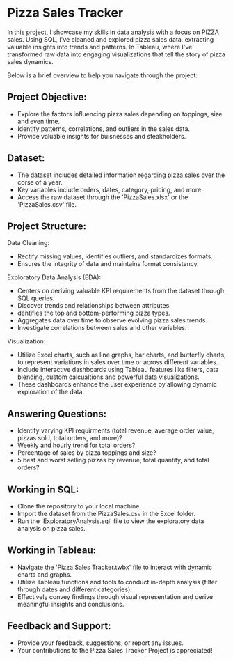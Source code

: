 # Pizza Sales Tracker
In this project, I showcase my skills in data analysis with a focus on PIZZA sales. Using SQL, I've cleaned and explored pizza sales data, extracting valuable insights into trends and patterns.
In Tableau, where I've transformed raw data into engaging visualizations that tell the story of pizza sales dynamics. 

Below is a brief overview to help you navigate through the project:

## Project Objective:
- Explore the factors influencing pizza sales depending on toppings, size and even time. 
- Identify patterns, correlations, and outliers in the sales data.
- Provide valuable insights for buisnesses and steakholders. 

## Dataset:
- The dataset includes detailed information regarding pizza sales over the corse of a year.
- Key variables include orders, dates, category, pricing, and more. 
- Access the raw dataset through the 'PizzaSales.xlsx' or the 'PizzaSales.csv' file.

## Project Structure:
Data Cleaning:
- Rectify missing values, identifies outliers, and standardizes formats.
- Ensures the integrity of data and maintains format consistency.

Exploratory Data Analysis (EDA):
- Centers on deriving valuable KPI requirements from the dataset through SQL queries. 
- Discover trends and relationships between attributes.
- dentifies the top and bottom-performing pizza types.
- Aggregates data over time to observe evolving pizza sales trends.
- Investigate correlations between sales and other variables.


Visualization:
- Utilize Excel charts, such as line graphs, bar charts, and butterfly charts, to represent variations in sales over time or across different variables.
- Include interactive dashboards using Tableau features like filters, data blending, custom calcualtions and powerful data visualizations. 
- These dashboards enhance the user experience by allowing dynamic exploration of the data.


## Answering Questions:
- Identify varying KPI requirments (total revenue, average order value, pizzas sold, total orders, and more)?
- Weekly and hourly trend for total orders?
- Percentage of sales by pizza toppings and size?
- 5 best and worst selling pizzas by revenue, total quantity, and total orders?

## Working in SQL:
- Clone the repository to your local machine.
- Import the dataset from the PizzaSales.csv in the Excel folder.
- Run the 'ExploratoryAnalysis.sql' file to view the exploratory data analysis on pizza sales.

## Working in Tableau:
- Navigate the 'Pizza Sales Tracker.twbx' file to interact with dynamic charts and graphs.
- Utilize Tableau functions and tools to conduct in-depth analysis (filter through dates and different categories).
- Effectively convey findings through visual representation and derive meaningful insights and conclusions.
  
## Feedback and Support:
- Provide your feedback, suggestions, or report any issues.
- Your contributions to the Pizza Sales Tracker Project is appreciated! 
